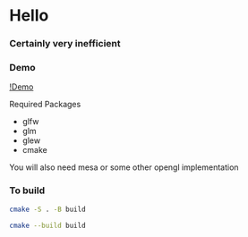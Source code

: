 # Hello

### Certainly very inefficient
### Demo
[!Demo](https://img.youtube.com/vi/mTin1ixkp80/0.jpg)

Required Packages
- glfw
- glm
- glew
- cmake

You will also need mesa or some other opengl implementation

### To build
```bash
cmake -S . -B build
```
```bash
cmake --build build
```
